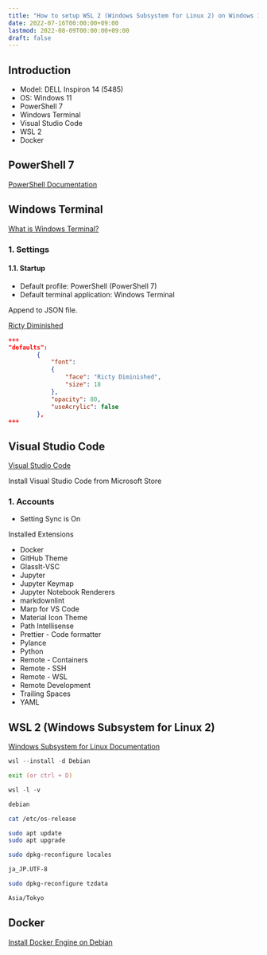 ```yaml
---
title: "How to setup WSL 2 (Windows Subsystem for Linux 2) on Windows 11 (PowerShell 7, Windows Terminal, Visual Studio Code, Docker)"
date: 2022-07-16T00:00:00+09:00
lastmod: 2022-08-09T00:00:00+09:00
draft: false
---
```


## Introduction

- Model: DELL Inspiron 14 (5485)
- OS: Windows 11
- PowerShell 7
- Windows Terminal
- Visual Studio Code
- WSL 2
- Docker

## PowerShell 7

[PowerShell Documentation](https://docs.microsoft.com/en-us/powershell/ "PowerShell Documentation")

## Windows Terminal

[What is Windows Terminal?](https://docs.microsoft.com/en-us/windows/terminal/ "What is Windows Terminal?")

### 1. Settings

#### 1.1. Startup

- Default profile: PowerShell (PowerShell 7)
- Default terminal application: Windows Terminal

Append to JSON file.

[Ricty Diminished](https://github.com/edihbrandon/RictyDiminished/ "Ricty Diminished")

```powershell:settings.json
+++
"defaults":
        {
            "font":
            {
                "face": "Ricty Diminished",
                "size": 18
            },
            "opacity": 80,
            "useAcrylic": false
        },
+++
```

## Visual Studio Code

[Visual Studio Code](https://azure.microsoft.com/en-us/products/visual-studio-code/ "Visual Studio Code")

Install Visual Studio Code from Microsoft Store

### 1. Accounts

- Setting Sync is On

Installed Extensions

- Docker
- GitHub Theme
- GlassIt-VSC
- Jupyter
- Jupyter Keymap
- Jupyter Notebook Renderers
- markdownlint
- Marp for VS Code
- Material Icon Theme
- Path Intellisense
- Prettier - Code formatter
- Pylance
- Python
- Remote - Containers
- Remote - SSH
- Remote - WSL
- Remote Development
- Trailing Spaces
- YAML

## WSL 2 (Windows Subsystem for Linux 2)

[Windows Subsystem for Linux Documentation](https://docs.microsoft.com/en-us/windows/wsl/ "Windows Subsystem for Linux Documentation")

```powershell
wsl --install -d Debian
```

```zsh
exit (or ctrl + D)
```

```powershell
wsl -l -v
```

```powershell
debian
```

```zsh
cat /etc/os-release
```

```zsh
sudo apt update
sudo apt upgrade
```

```zsh
sudo dpkg-reconfigure locales

ja_JP.UTF-8
```

```zsh
sudo dpkg-reconfigure tzdata

Asia/Tokyo
```

## Docker

[Install Docker Engine on Debian](https://docs.docker.com/engine/install/debian/ "Install Docker Engine on Debian")
